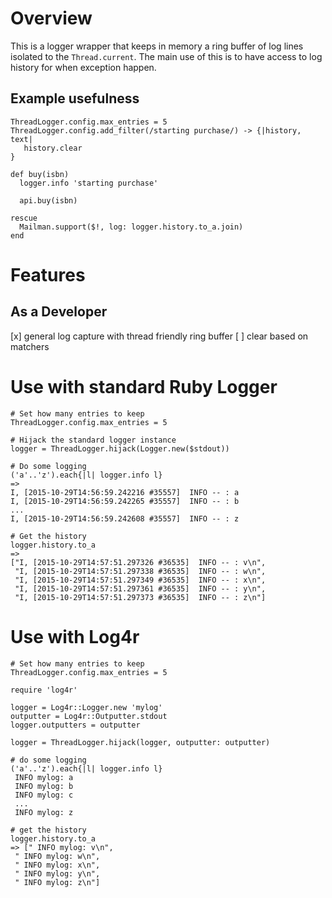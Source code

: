 # Overview
This is a logger wrapper that keeps in memory a ring buffer of log lines
isolated to the `Thread.current`.
The main use of this is to have access to log history for when exception
happen.

## Example usefulness
```
ThreadLogger.config.max_entries = 5
ThreadLogger.config.add_filter(/starting purchase/) -> {|history, text|
   history.clear
}

def buy(isbn)
  logger.info 'starting purchase'
  
  api.buy(isbn)
  
rescue
  Mailman.support($!, log: logger.history.to_a.join)
end
```

# Features

## As a Developer
[x] general log capture with thread friendly ring buffer
[ ] clear based on matchers


# Use with standard Ruby Logger

```
# Set how many entries to keep
ThreadLogger.config.max_entries = 5

# Hijack the standard logger instance
logger = ThreadLogger.hijack(Logger.new($stdout))

# Do some logging
('a'..'z').each{|l| logger.info l}
=> 
I, [2015-10-29T14:56:59.242216 #35557]  INFO -- : a
I, [2015-10-29T14:56:59.242265 #35557]  INFO -- : b
...
I, [2015-10-29T14:56:59.242608 #35557]  INFO -- : z

# Get the history
logger.history.to_a
=> 
["I, [2015-10-29T14:57:51.297326 #36535]  INFO -- : v\n",
 "I, [2015-10-29T14:57:51.297338 #36535]  INFO -- : w\n",
 "I, [2015-10-29T14:57:51.297349 #36535]  INFO -- : x\n",
 "I, [2015-10-29T14:57:51.297361 #36535]  INFO -- : y\n",
 "I, [2015-10-29T14:57:51.297373 #36535]  INFO -- : z\n"]
```


# Use with Log4r
```
# Set how many entries to keep
ThreadLogger.config.max_entries = 5

require 'log4r'

logger = Log4r::Logger.new 'mylog'
outputter = Log4r::Outputter.stdout
logger.outputters = outputter

logger = ThreadLogger.hijack(logger, outputter: outputter)

# do some logging
('a'..'z').each{|l| logger.info l}
 INFO mylog: a
 INFO mylog: b
 INFO mylog: c
 ...
 INFO mylog: z
 
# get the history
logger.history.to_a
=> [" INFO mylog: v\n",
 " INFO mylog: w\n",
 " INFO mylog: x\n",
 " INFO mylog: y\n",
 " INFO mylog: z\n"]
```
